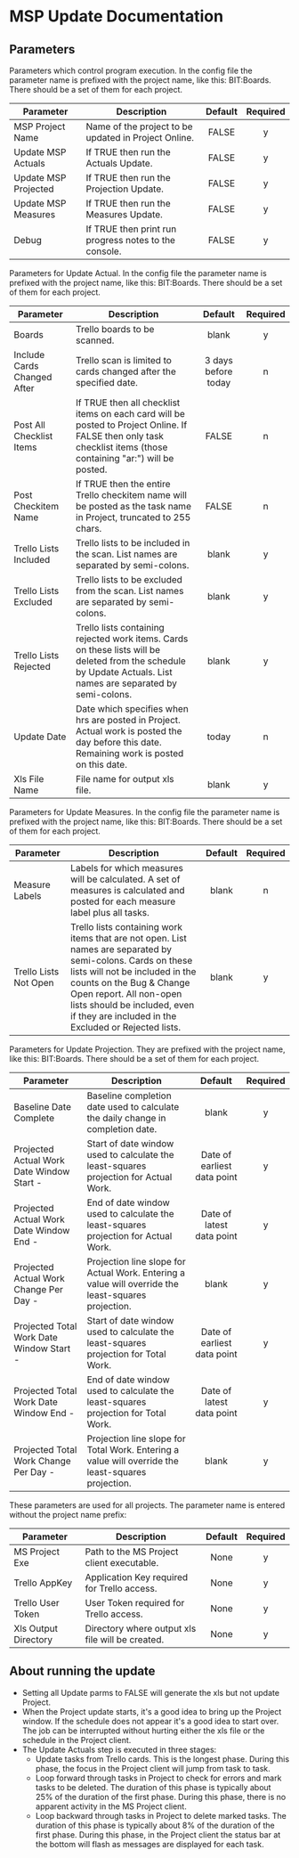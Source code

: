 # MSP Update Documentation

## Parameters

Parameters which control program execution.  In the config file the parameter name is prefixed with the project name, like this: BIT:Boards.  There should be a set of them for each project.

| Parameter | Description | Default | Required |
| ---------- | --------------------------- | :--------: | :--------: |
| MSP Project Name | Name of the project to be updated in Project Online. | FALSE | y |
| Update MSP Actuals | If TRUE then run the Actuals Update. | FALSE | y |
| Update MSP Projected | If TRUE then run the Projection Update. | FALSE | y |
| Update MSP Measures | If TRUE then run the Measures Update. | FALSE | y |
| Debug | If TRUE then print run progress notes to the console. | FALSE | y |

Parameters for Update Actual.  In the config file the parameter name is prefixed with the project name, like this: BIT:Boards.  There should be a set of them for each project.

| Parameter | Description | Default | Required |
| ---------- | --------------------------- | :--------: | :--------: |
| Boards | Trello boards to be scanned. | blank | y |
| Include Cards Changed After | Trello scan is limited to cards changed after the specified date. | 3 days before today | n |
| Post All Checklist Items | If TRUE then all checklist items on each card will be posted to Project Online.  If FALSE then only task checklist items (those containing "ar:") will be posted. | FALSE | n |
| Post Checkitem Name | If TRUE then the entire Trello checkitem name will be posted as the task name in Project, truncated to 255 chars. | FALSE | n |
| Trello Lists Included | Trello lists to be included in the scan.  List names are separated by semi-colons. | blank | y |
| Trello Lists Excluded | Trello lists to be excluded from the scan.  List names are separated by semi-colons. | blank | y |
| Trello Lists Rejected | Trello lists containing rejected work items.  Cards on these lists will be deleted from the schedule by Update Actuals. List names are separated by semi-colons. | blank | y |
| Update Date | Date which specifies when hrs are posted in Project.  Actual work is posted the day before this date.  Remaining work is posted on this date. | today | n |
| Xls File Name | File name for output xls file. | blank | y |

Parameters for Update Measures.  In the config file the parameter name is prefixed with the project name, like this: BIT:Boards.  There should be a set of them for each project.

| Parameter | Description | Default | Required |
| ---------- | --------------------------- | :--------: | :--------: |
| Measure Labels | Labels for which measures will be calculated. A set of measures is calculated and posted for each measure label plus all tasks. | blank | n |
| Trello Lists Not Open | Trello lists containing work items that are not open.  List names are separated by semi-colons.  Cards on these lists will not be included in the counts on the Bug & Change Open report.  All non-open lists should be included, even if they are included in the Excluded or Rejected lists.  | blank | y |


Parameters for Update Projection.  They are prefixed with the project name, like this: BIT:Boards.  There should be a set of them for each project.

| Parameter | Description | Default | Required |
| ---------- | --------------------------- | :--------: | :--------: |
| Baseline Date Complete | Baseline completion date used to calculate the daily change in completion date. | blank | y |
| Projected Actual Work Date Window Start - <measure label> | Start of date window used to calculate the least-squares projection for Actual Work. | Date of earliest data point | y |
| Projected Actual Work Date Window End - <measure label> | End of date window used to calculate the least-squares projection for Actual Work. | Date of latest data point | y |
| Projected Actual Work Change Per Day - <measure label> | Projection line slope for Actual Work.  Entering a value will override the least-squares projection. | blank | y |
| Projected Total Work Date Window Start - <measure label> | Start of date window used to calculate the least-squares projection for Total Work. | Date of earliest data point | y |
| Projected Total Work Date Window End - <measure label> | End of date window used to calculate the least-squares projection for Total Work. | Date of latest data point | y |
| Projected Total Work Change Per Day - <measure label> | Projection line slope for Total Work.  Entering a value will override the least-squares projection. | blank | y |

These parameters are used for all projects.  The parameter name is entered without the project name prefix:

| Parameter | Description | Default | Required |
| ---------- | --------------------------- | :--------: | :--------: |
| MS Project Exe | Path to the MS Project client executable. | None | y |
| Trello AppKey | Application Key required for Trello access. | None | y |
| Trello User Token | User Token required for Trello access. | None | y |
| Xls Output Directory | Directory where output xls file will be created. | None | y |

## About running the update
* Setting all Update parms to FALSE will generate the xls but not update Project.
* When the Project update starts, it's a good idea to bring up the Project window.  If the schedule does not appear it's a good idea to start over.  The job can be interrupted without hurting either the xls file or the schedule in the Project client.
* The Update Actuals step is executed in three stages:
  * Update tasks from Trello cards.  This is the longest phase.  During this phase, the focus in the Project client will jump from task to task.
  * Loop forward through tasks in Project to check for errors and mark tasks to be deleted.  The duration of this phase is typically about 25% of the duration of the first phase. During this phase, there is no apparent activity in the MS Project client. 
  * Loop backward through tasks in Project to delete marked tasks.  The duration of this phase is typically about 8% of the duration of the first phase.  During this phase, in the Project client the status bar at the bottom will flash as messages are displayed for each task. 
